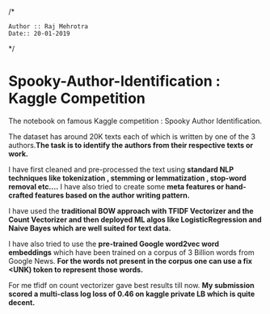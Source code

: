 /*

    Author :: Raj Mehrotra
    Date:: 20-01-2019
    
 */

# Spooky-Author-Identification : Kaggle Competition

The notebook on famous Kaggle competition : Spooky Author Identification.  

The dataset has around 20K texts each of which is written by one of the 3 authors.**The task is to identify the authors from their respective texts or work.**

I have first cleaned and pre-processed the text using  **standard NLP techniques like tokenization , stemming or lemmatization , stop-word removal etc....** I have also tried to create some **meta features or hand-crafted features based on the author writing pattern.**

I have used the **traditional BOW approach with TFIDF Vectorizer and the Count Vectorizer and then deployed ML algos like LogisticRegression and Naive Bayes which are well suited for text data.**

I have also tried to use the **pre-trained Google word2vec word embeddings** which have been trained on a corpus of 3 Billion words from Google News. **For the words not present in the corpus one can use a fix <UNK) token to represent those words.**

For me tfidf on count vectorizer gave best results till now. **My submission scored a multi-class log loss of 0.46 on kaggle private LB which is quite decent.**
